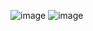 ![image](https://github.com/anjiladhikari/React-Journey/assets/21165474/2456cbbe-d957-4cea-a08e-75e39b9b6000)
![image](https://github.com/anjiladhikari/React-Journey/assets/21165474/1c9be109-94e0-4095-87e0-23e59ab84f0c)
